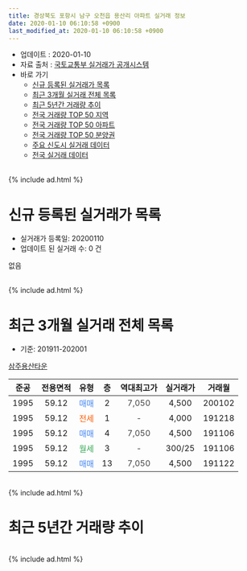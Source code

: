 ```yaml
---
title: 경상북도 포항시 남구 오천읍 용산리 아파트 실거래 정보
date: 2020-01-10 06:10:58 +0900
last_modified_at: 2020-01-10 06:10:58 +0900
---
```


* 업데이트 : 2020-01-10
* 자료 출처 : [국토교통부 실거래가 공개시스템](http://rt.molit.go.kr)
* 바로 가기
    * [신규 등록된 실거래가 목록](#신규-등록된-실거래가-목록)
    * [최근 3개월 실거래 전체 목록](#최근-3개월-실거래-전체-목록)
    * [최근 5년간 거래량 추이](#최근-5년간-거래량-추이)
    * [전국 거래량 TOP 50 지역](https://inasie.github.io/apt-trade-info/최근-3개월-전국에서-가장-거래가-많이-발생한-지역)
    * [전국 거래량 TOP 50 아파트](https://inasie.github.io/apt-trade-info/최근-3개월-전국에서-가장-거래가-많이-발생한-아파트)
    * [전국 거래량 TOP 50 분양권](https://inasie.github.io/apt-trade-info/최근-3개월-전국에서-가장-거래가-많이-발생한-분양권)
    * [주요 신도시 실거래 데이터](https://inasie.github.io/apt-trade-info/주요-신도시)
    * [전국 실거래 데이터](https://inasie.github.io/apt-trade-info/전국)
<br>
{% include ad.html %}
<br>

# 신규 등록된 실거래가 목록
* 실거래가 등록일: 20200110
* 업데이트 된 실거래 수: 0 건

없음

<br>
{% include ad.html %}
<br>

# 최근 3개월 실거래 전체 목록
* 기준: 201911-202001


[삼주용산타운](https://search.naver.com/search.naver?query=%EA%B2%BD%EC%83%81%EB%B6%81%EB%8F%84+%ED%8F%AC%ED%95%AD%EC%8B%9C+%EB%82%A8%EA%B5%AC+%EC%98%A4%EC%B2%9C%EC%9D%8D+%EC%9A%A9%EC%82%B0%EB%A6%AC+%EC%82%BC%EC%A3%BC%EC%9A%A9%EC%82%B0%ED%83%80%EC%9A%B4)

|준공|전용면적|유형|층|역대최고가|실거래가|거래월|
|:---:|:---:|:---:|:---:|:---:|:---:|:---:|
|1995|59.12|<span style="color:#4285f3">매매</span>|2|<span style="color:#444444">7,050</span>|4,500|200102|
|1995|59.12|<span style="color:#ff5a00">전세</span>|1|<span style="color:#444444">-</span>|4,000|191218|
|1995|59.12|<span style="color:#4285f3">매매</span>|4|<span style="color:#444444">7,050</span>|4,500|191106|
|1995|59.12|<span style="color:#34a853">월세</span>|3|<span style="color:#444444">-</span>|300/25|191106|
|1995|59.12|<span style="color:#4285f3">매매</span>|13|<span style="color:#444444">7,050</span>|4,500|191122|


<br>
{% include ad.html %}
<br>

# 최근 5년간 거래량 추이


<div style="width:100%;">
    <canvas id="deal_progress" height="200"></canvas>
</div>

<script>
new Chart(document.getElementById("deal_progress"), {
    type: 'line',
    data: {
        labels: ['201501','201502','201503','201504','201505','201506','201507','201508','201509','201510','201511','201512','201601','201602','201603','201604','201605','201606','201607','201608','201609','201610','201611','201612','201701','201702','201703','201704','201705','201706','201707','201708','201709','201710','201711','201712','201801','201802','201803','201804','201805','201806','201807','201808','201809','201810','201811','201812','201901','201902','201903','201904','201905','201906','201907','201908','201909','201910','201911','201912','202001'],
        datasets: [{
            label: '매매',
            pointRadius: 1,
            data: [2, 4, 5, 3, 5, 5, 4, 3, 5, 4, 3, 1, 1, 3, 1, 1, 0, 2, 0, 1, 1, 0, 1, 0, 0, 1, 0, 2, 4, 2, 1, 3, 1, 2, 1, 0, 3, 0, 1, 1, 2, 0, 0, 0, 1, 1, 2, 0, 0, 0, 0, 0, 1, 3, 2, 0, 1, 2, 2, 0, 1],
            borderColor: "rgba(255, 201, 14, 1)",
            backgroundColor: "rgba(255, 201, 14, 0.5)",
            fill: false,
            lineTension: 0
        },{
            label: '전월세',
            pointRadius: 1,
            data: [0, 1, 0, 1, 2, 0, 0, 1, 1, 0, 0, 1, 1, 2, 0, 1, 3, 1, 1, 1, 1, 2, 0, 2, 2, 1, 2, 0, 1, 0, 1, 1, 1, 2, 0, 0, 1, 0, 2, 0, 1, 1, 1, 0, 0, 2, 2, 0, 1, 2, 1, 1, 0, 0, 2, 0, 1, 0, 1, 1, 0],
            borderColor: "rgba(0, 141, 185, 1)",
            backgroundColor: "rgba(0, 141, 185, 0.5)",
            fill: false,
            lineTension: 0
        }
        ]
    },
    options: {
        responsive: true,
        title: {
            display: false
        },
        tooltips: {
            mode: 'index',
            intersect: false
        },
        hover: {
            mode: 'nearest',
            intersect: true
        },
        scales: {
            xAxes: [{
                display: true,
                scaleLabel: {
                    display: true,
                    labelString: '년/월'
                }
            }],
            yAxes: [{
                display: true,
                ticks: {
                    suggestedMin: 0,
                },
                scaleLabel: {
                    display: true,
                    labelString: '실거래 수'
                }
            }]
        }
    }
});

</script>


<br>
{% include ad.html %}
<br>

